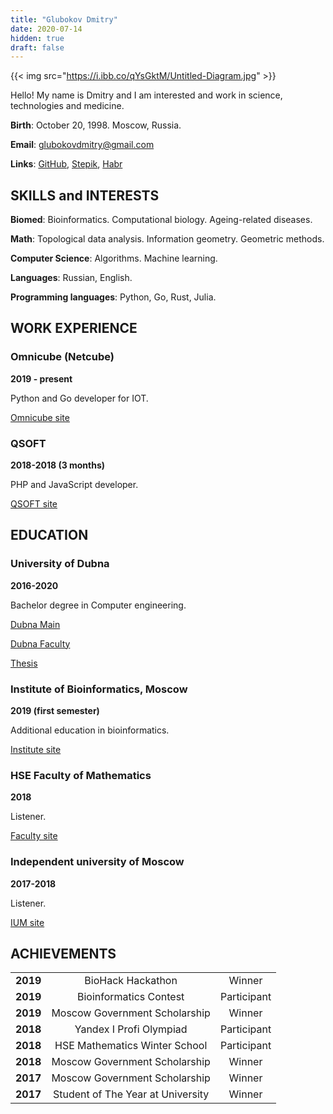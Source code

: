 ```yaml
---
title: "Glubokov Dmitry"
date: 2020-07-14
hidden: true
draft: false
---
```


{{< img src="https://i.ibb.co/qYsGktM/Untitled-Diagram.jpg" >}}

Hello! My name is Dmitry and I am interested and work in science, technologies and medicine.

**Birth**: October 20, 1998. Moscow, Russia.

**Email**: glubokovdmitry@gmail.com

**Links**: [GitHub](https://github.com/dmtgk), [Stepik](https://stepik.org/users/38167950), [Habr](https://habr.com/ru/users/lamplampov/posts/)

## SKILLS and INTERESTS

**Biomed**: Bioinformatics. Computational biology. Ageing-related diseases.

**Math**: Topological data analysis. Information geometry. Geometric methods.

**Computer Science**: Algorithms. Machine learning.

**Languages**: Russian, English.

**Programming languages**: Python, Go, Rust, Julia.

## WORK EXPERIENCE

### Omnicube (Netcube)

**2019 - present**

Python and Go developer for IOT.

[Omnicube site](https://www.omnicube.ru/)

### QSOFT

**2018-2018 (3 months)**

PHP and JavaScript developer.

[QSOFT site](https://qsoftus.com/)


## EDUCATION

### University of Dubna

**2016-2020**

Bachelor degree in Computer engineering.

[Dubna Main](https://www.uni-dubna.ru/)

[Dubna Faculty](http://un-fkt.ru/)

[Thesis](https://github.com/dmtgk/bachelor-diploma)

### Institute of Bioinformatics, Moscow

**2019 (first semester)**

Additional education in bioinformatics.

[Institute site](https://bioinf.me/)

### HSE Faculty of Mathematics

**2018**

Listener.

[Faculty site](https://math.hse.ru/en/)

### Independent university of Moscow

**2017-2018**

Listener.

[IUM site](https://ium.mccme.ru/english/index.html)

## ACHIEVEMENTS

|  |  |  |
| :-----------: | :-----------: | :-----------: |
| **2019** | BioHack Hackathon | Winner |
| **2019** | Bioinformatics Contest |Participant |
| **2019** | Moscow Government Scholarship | Winner |
| **2018** | Yandex I Profi Olympiad | Participant |
| **2018** | HSE Mathematics Winter School | Participant |
| **2018** | Moscow Government Scholarship | Winner |
| **2017** | Moscow Government Scholarship | Winner |
| **2017** | Student of The Year at University | Winner |

